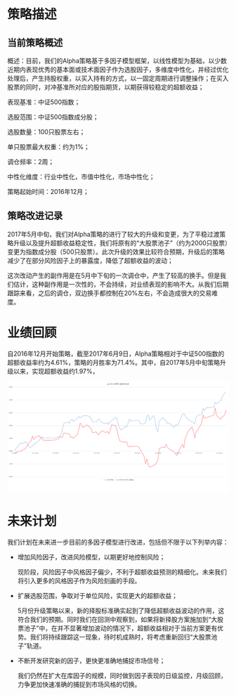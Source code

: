 # 策略描述

## 当前策略概述

概述：目前，我们的Alpha策略基于多因子模型框架，以线性模型为基础，以少数近期内表现优秀的基本面或技术面因子作为选股因子，多维度中性化，并经过优化处理后，产生持股权重，以买入持有的方式，以一固定周期进行调整操作；在买入股票的同时，对冲基准所对应的股指期货，以期获得较稳定的超额收益；

表现基准：中证500指数；

选股范围：中证500指数成分股；

选股数量：100只股票左右；

单只股票最大权重：约为1%；

调仓频率：2周；

中性化维度：行业中性化，市值中性化，市场中性化；

策略起始时间：2016年12月；

## 策略改进记录

2017年5月中旬，我们对Alpha策略的进行了较大的升级和变更，为了平稳过渡策略升级以及提升超额收益稳定性，我们将原有的“大股票池子”（约为2000只股票）变更为指数成分股（500只股票）。此次升级的效果比较符合预期，升级后的策略减少了在部分风险因子上的暴露度，降低了超额收益的波动；

这次改动产生的副作用是在5月中下旬的一次调仓中，产生了较高的换手。但是我们估计，这种副作用是一次性的，不会持续，对业绩表现的影响不大。从我们后期跟踪来看，之后的调仓，双边换手都控制在20%左右，不会造成很大的交易难度。

# 业绩回顾

自2016年12月开始策略，截至2017年6月9日，Alpha策略相对于中证500指数的超额收益率约为4.61%，策略的月胜率为71.4%。其中，自2017年5月中旬策略升级以来，实现超额收益约1.97%，

![累积超额收益](累积超额收益.png)

# 未来计划

我们计划在未来进一步目前的多因子模型进行改进，包括但不限于以下列举内容：
- 增加风险因子，改进风险模型，以期更好地控制风险；

  现阶段，风险因子中风格因子偏少，不利于超额收益预测的精细化。未来我们将引入更多的风格因子作为风险刻画的手段。


- 扩展选股范围，争取对于单位风险，实现更大的超额收益；

  5月份升级策略以来，新的择股标准确实起到了降低超额收益波动的作用，这符合我们的预期。同时我们在回测中观察到，如果将新择股方案施加到“大股票池子”中，在并不显著增加波动的情况下，超额收益相对于当前方案更有优势。我们将持续跟踪这一现象，待时机成熟时，将考虑重新回归“大股票池子”轨道。


- 不断开发研究新的因子，更快更准确地捕捉市场信号；

  我们仍然在扩大在库因子的规模，同时做到因子表现的日级监控，月级回顾，力争更加快速准确的捕捉到市场风格的切换。
